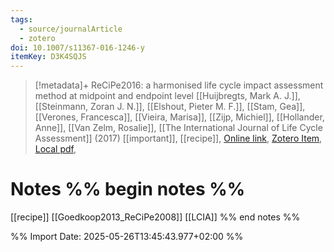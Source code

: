 ```yaml
---
tags:
  - source/journalArticle
  - zotero
doi: 10.1007/s11367-016-1246-y
itemKey: D3K4SQJS
---
```

>[!metadata]+
> ReCiPe2016: a harmonised life cycle impact assessment method at midpoint and endpoint level
> [[Huijbregts, Mark A. J.]], [[Steinmann, Zoran J. N.]], [[Elshout, Pieter M. F.]], [[Stam, Gea]], [[Verones, Francesca]], [[Vieira, Marisa]], [[Zijp, Michiel]], [[Hollander, Anne]], [[Van Zelm, Rosalie]], 
> [[The International Journal of Life Cycle Assessment]] (2017)
> [[important]], [[recipe]], 
> [Online link](http://link.springer.com/10.1007/s11367-016-1246-y), [Zotero Item](zotero://select/library/items/D3K4SQJS), [Local pdf](file://C:/Users/aburg/Documents/references/zotero/storage/TBDYJ5BT/Huijbregts2017_ReCiPe2016harmonised.pdf), 

# Notes %% begin notes %%
[[recipe]] 
[[Goedkoop2013_ReCiPe2008]]
[[LCIA]]
%% end notes %%




%% Import Date: 2025-05-26T13:45:43.977+02:00 %%
